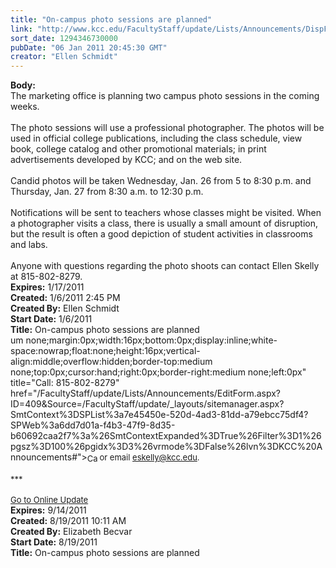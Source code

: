 ```yaml
---
title: "On-campus photo sessions are planned"
link: "http://www.kcc.edu/FacultyStaff/update/Lists/Announcements/DispForm.aspx?ID=61"
sort_date: 1294346730000
pubDate: "06 Jan 2011 20:45:30 GMT"
creator: "Ellen Schmidt"
---
```


<div><b>Body:</b> <div class=ExternalClass47F45849D45645FBB5B7D704CA82C13E><div>The marketing office is planning two campus photo sessions in the coming weeks.</div>
<div><br>The photo sessions will use a professional photographer. The photos will be used in official college publications, including the class schedule, view book, college catalog and other promotional materials; in print advertisements developed by KCC; and on the web site.</div>
<div><br>Candid photos will be taken Wednesday, Jan. 26 from 5 to 8:30 p.m. and Thursday, Jan. 27 from 8:30 a.m. to 12:30 p.m.</div>
<div><br>Notifications will be sent to teachers whose classes might be visited. When a photographer visits a class, there is usually a small amount of disruption, but the result is often a good depiction of student activities in classrooms and labs.</div>
<div><br>Anyone with questions regarding the photo shoots can contact Ellen Skelly at 815-802-8279.<br></div></div></div>
<div><b>Expires:</b> 1/17/2011</div>
<div><b>Created:</b> 1/6/2011 2:45 PM</div>
<div><b>Created By:</b> Ellen Schmidt</div>
<div><b>Start Date:</b> 1/6/2011</div>
<div><b>Title:</b> On-campus photo sessions are planned</div>
um none;margin:0px;width:16px;bottom:0px;display:inline;white-space:nowrap;float:none;height:16px;vertical-align:middle;overflow:hidden;border-top:medium none;top:0px;cursor:hand;right:0px;border-right:medium none;left:0px" title="Call: 815-802-8279" href="/FacultyStaff/update/Lists/Announcements/EditForm.aspx?ID=409&amp;Source=/FacultyStaff/update/_layouts/sitemanager.aspx?SmtContext%3DSPList%3a7e45450e-520d-4ad3-81dd-a79ebcc75df4?SPWeb%3a6dd7d01a-f4b3-47f9-8d35-b60692caa2f7%3a%26SmtContextExpanded%3DTrue%26Filter%3D1%26pgsz%3D100%26pgidx%3D3%26vrmode%3DFalse%26lvn%3DKCC%20Announcements#"><font size="2"><img style="border-bottom:medium none;position:static !important;border-left:medium none;margin:0px;width:16px;bottom:0px;display:inline;white-space:nowrap;float:none;height:16px;vertical-align:middle;overflow:hidden;border-top:medium none;top:0px;cursor:hand;right:0px;border-right:medium none;left:0px" title="Call: 815-802-8279" /></font></a></span><font size="2"> or email </font><a href="mailto:eskelly@kcc.edu"><font size="2">eskelly@kcc.edu</font></a><font size="2">. <br /></font></div>
<div> </div>
<div><font size="2">***</font></div>
<div> </div>
<div><font size="2"><a href="/FacultyStaff/update/Pages/dailyupdate.aspx">Go to Online Update </a></font></div></div></div>
<div><b>Expires:</b> 9/14/2011</div>
<div><b>Created:</b> 8/19/2011 10:11 AM</div>
<div><b>Created By:</b> Elizabeth Becvar</div>
<div><b>Start Date:</b> 8/19/2011</div>
<div><b>Title:</b> On-campus photo sessions are planned</div>
